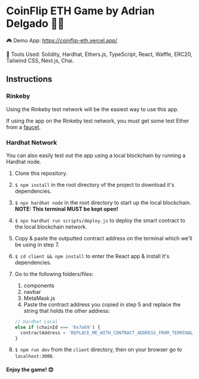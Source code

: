 # CoinFlip ETH Game by Adrian Delgado 👨‍💻

🎮 Demo App: <https://coinflip-eth.vercel.app/>

🎨 Tools Used: Solidity, Hardhat, Ethers.js, TypeScript, React, Waffle, ERC20, Tailwind CSS, Next.js, Chai.

## Instructions

### Rinkeby

Using the Rinkeby test network will be the easiest way to use this app.

If using the app on the Rinkeby test network, you must get some test Ether from a [faucet](https://faucet.rinkeby.io/).

### Hardhat Network

You can also easily test out the app using a local blockchain by running a Hardhat node.

1. Clone this repository.
2. `$ npm install` in the root directory of the project to download it's dependencies.
3. `$ npx hardhat node` in the root directory to start up the local blockchain. **NOTE: This terminal MUST be kept open!**
4. `$ npx hardhat run scripts/deploy.js` to deploy the smart contract to the local blockchain network.
5. Copy & paste the outputted contract address on the terminal which we'll be using in step 7.
6. `$ cd client && npm install` to enter the React app & install it's dependencies.
7. Go to the following folders/files:
   1. components
   2. navbar
   3. MetaMask.js
   4. Paste the contract address you copied in step 5 and replace the string that holds the other address:

    ```javascript
    // Hardhat Local
    else if (chainId === '0x7a69') {
      contractAddress = 'REPLACE_ME_WITH_CONTRACT_ADDRESS_FROM_TERMINAL';
    }
    ```

8. `$ npm run dev` from the `client` directory, then on your browser go to `localhost:3000`.

#### **Enjoy the game!** 😊
